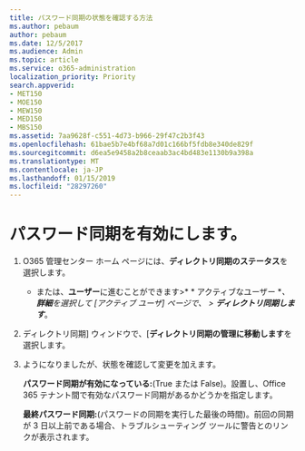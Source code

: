 ```yaml
---
title: パスワード同期の状態を確認する方法
ms.author: pebaum
author: pebaum
ms.date: 12/5/2017
ms.audience: Admin
ms.topic: article
ms.service: o365-administration
localization_priority: Priority
search.appverid:
- MET150
- MOE150
- MEW150
- MED150
- MBS150
ms.assetid: 7aa9628f-c551-4d73-b966-29f47c2b3f43
ms.openlocfilehash: 61bae5b7e4bf68a7d01c166bf5fdb8e340de829f
ms.sourcegitcommit: d6ea5e9458a2b8ceaab3ac4bd483e1130b9a398a
ms.translationtype: MT
ms.contentlocale: ja-JP
ms.lasthandoff: 01/15/2019
ms.locfileid: "28297260"
---
```

# <a name="enable-password-sync"></a>パスワード同期を有効にします。

1.  O365 管理センター ホーム ページには、**ディレクトリ同期のステータス**を選択します。 
    
     * または、**ユーザー**に進むことができます\>* * アクティブなユーザー **、**詳細**を選択して [アクティブ ユーザ] ページで、 \> **ディレクトリ同期します***。 
    
2. ディレクトリ同期] ウィンドウで、[**ディレクトリ同期の管理に移動します**を選択します。 
    
3. ようになりましたが、状態を確認して変更を加えます。
    
    **パスワード同期が有効になっている:**(True または False)。設置し、Office 365 テナント間で有効なパスワード同期があるかどうかを指定します。 
    
    **最終パスワード同期:**(パスワードの同期を実行した最後の時間)。前回の同期が 3 日以上前である場合、トラブルシューティング ツールに警告とのリンクが表示されます。 
    

